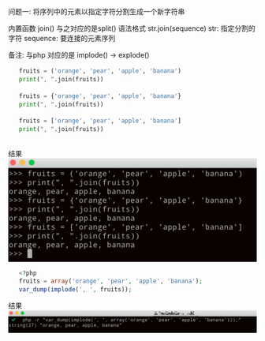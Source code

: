 

问题一: 将序列中的元素以指定字符分割生成一个新字符串

内置函数 join() 与之对应的是split()
语法格式
   str.join(sequence)
   str: 指定分割的字符
   sequence: 要连接的元素序列

备注: 与php 对应的是 implode() -> explode()

```python
   fruits = ('orange', 'pear', 'apple', 'banana')
   print(", ".join(fruits))
  
   fruits = {'orange', 'pear', 'apple', 'banana'}
   print(", ".join(fruits))

   fruits = ['orange', 'pear', 'apple', 'banana']
   print(", ".join(fruits))
   
```
结果
<img src="./images/join.png"  alt="图片名称" align=center />
```php
   <?php
   fruits = array('orange', 'pear', 'apple', 'banana');
   var_dump(implode(', ', fruits));


```
结果
<img src="./images/php-implode.png" alt="图片名称" align=center />

